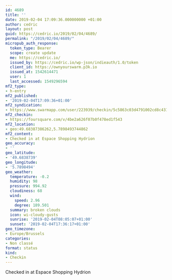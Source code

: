 ```yaml
---
id: 4689
title: ''
date: 2019-02-04 17:09:36.000000000 +01:00
author: cedric
layout: post
guid: https://cedric.io/2019/02/04/4689/
permalink: "/2019/02/04/4689/"
micropub_auth_response:
  token_type: Bearer
  scope: create update
  me: https://cedric.io/
  issued_by: https://cedric.io/wp-json/indieauth/1.0/token
  client_id: https://ownyourswarm.p3k.io
  issued_at: 1542614471
  user: 1
  last_accessed: 1549296594
mf2_type:
- h-entry
mf2_published:
- '2019-02-04T17:09:36+01:00'
mf2_syndication:
- https://www.swarmapp.com/user/223939/checkin/5c5863c03d4791002cd8c431
mf2_checkin:
- https://foursquare.com/v/4be2a626f07b0f478ed1f543
mf2_location:
- geo:49.68387386262,5.7898493744862
mf2_content:
- Checked in at Espace Shopping Hydrion
geo_accuracy:
- ''
geo_latitude:
- '49.6838739'
geo_longitude:
- '5.7898494'
geo_weather:
  temperature: -0.2
  humidity: 98
  pressure: 994.92
  cloudiness: 68
  wind:
    speed: 2.96
    degree: 189.501
  summary: broken clouds
  icon: wi-cloudy-gusts
  sunrise: '2019-02-04T08:05:07+01:00'
  sunset: '2019-02-04T17:36:17+01:00'
geo_timezone:
- Europe/Brussels
categories:
- Non classé
format: status
kind:
- Checkin
---
```

Checked in at Espace Shopping Hydrion